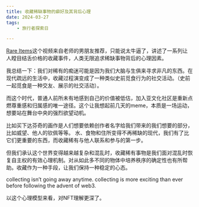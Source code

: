 ```yaml
---
title: 收藏稀缺事物的癖好及其背后心理
date: 2024-03-27
tags: 
    - 旅行者探索日

---
```






[Rare Items](https://www.youtube.com/watch?v=fIzuV5p-maw&embeds_widget_referrer=https%3A%2F%2Fmedium.com%2F&embeds_referring_euri=https%3A%2F%2Fcdn.embedly.com%2F&embeds_referring_origin=https%3A%2F%2Fcdn.embedly.com&source_ve_path=Mjg2NjY&feature=emb_logo)这个视频来自老师的男朋友推荐，只能说太牛逼了，讲述了一系列让人瞠目结舌价格的收藏事件，人类无限追求稀缺事物背后的心理因素。



我总结一下：我们对稀有的痴迷可能是因为我们大脑与生俱来寻求非凡的东西。在现代疏远的生活中，收藏过程演变成了一种类似史前觅食行为的社交活动。（史前一起觅食是一种交友、展示的社交活动）。



而这个时代，普通人前所未有地感到自己的价值被低估，加入亚文化社区是重新点燃尊重感和归属感的唯一途径。这个让我想起前几天的meme，本质是一场运动，想要站在舞台中央的强烈欲望动机。



比如买下达芬奇的画作是人们想要依赖创作者名字给我们带来的我们想要的部分，比如威望、他人的钦佩等等。 水、食物和住所变得不再稀缺的现代，我们有了比它们更重要的东西，而收藏稀有与他人联系和参与的第一步。



但我们承认这个世界变得越来越复杂和混乱时，收藏稀有事物是我们面对混乱时恢复自主权的有效心理机制。对从如此多不同的物体中培养秩序的确定性也有所帮助。收藏作为一种手段，让我们保持一种稳定的心态。



collecting isn’t going away anytime. collecting is more exciting than ever before following the advent of web3.

以这个心理模型来看，对NFT理解更深了。